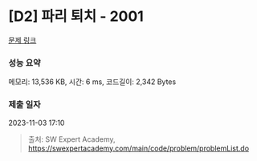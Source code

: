 # [D2] 파리 퇴치 - 2001 

[문제 링크](https://swexpertacademy.com/main/code/problem/problemDetail.do?contestProbId=AV5PzOCKAigDFAUq) 

### 성능 요약

메모리: 13,536 KB, 시간: 6 ms, 코드길이: 2,342 Bytes

### 제출 일자

2023-11-03 17:10



> 출처: SW Expert Academy, https://swexpertacademy.com/main/code/problem/problemList.do